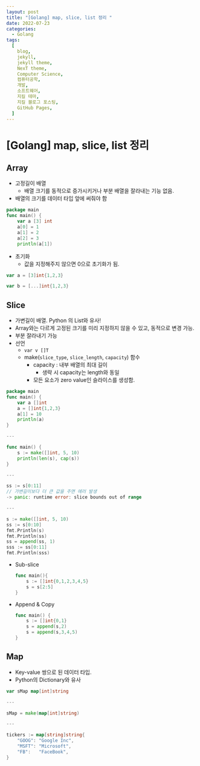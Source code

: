 ```yaml
---
layout: post
title: "[Golang] map, slice, list 정리 "
date: 2022-07-23
categories:
  - Golang
tags:
  [
    blog,
    jekyll,
    jekyll theme,
    NexT theme,
    Computer Science,
    컴퓨터공학,
    개발,
    소프트웨어,
    지킬 테마,
    지킬 블로그 포스팅,
    GitHub Pages,
  ]
---
```


# [Golang] map, slice, list 정리

## Array

- 고정길이 배열
    - 배열 크기를 동적으로 증가시키거나 부분 배열을 잘라내는 기능 없음.
- 배열의 크기를 데이터 타입 앞에 써줘야 함

```go
package main
func main() {
    var a [3] int
    a[0] = 1
    a[1] = 2
    a[2] = 3
    println(a[1])
```

- 초기화
    - 값을 지정해주지 않으면 0으로 초기화가 됨.

```go
var a = [3]int{1,2,3}

var b = [...]int{1,2,3}
```

## Slice

- 가변길이 배열. Python 의 List와 유사!
- Array와는 다르게 고정된 크기를 미리 지정하지 않을 수 있고, 동적으로 변경 가능.
- 부분 잘라내기 가능
- 선언
    - `var v []T`
    - make(`slice_type`, `slice_length`, `capacity`) 함수
        - capacity : 내부 배열의 최대 길이
            - 생략 시 capacity는 length와 동일
        - 모든 요소가 zero value인 슬라이스를 생성함.

```go
package main
func main() {
    var a []int
    a = []int{1,2,3}
    a[1] = 10
    println(a)
}

---

func main() {
    s := make([]int, 5, 10)
    println(len(s), cap(s))
}

---

ss := s[0:11]
// 가변길이보다 더 큰 값을 주면 에러 발생 
-> panic: runtime error: slice bounds out of range

---

s := make([]int, 5, 10)
ss := s[0:10]
fmt.Println(s)
fmt.Println(ss)
ss = append(ss, 1)
sss := ss[0:11]
fmt.Println(sss)
```

- Sub-slice
    
    ```go
    func main(){
        s := []int{0,1,2,3,4,5}
        s = s[2:5]
    }
    ```
    
- Append & Copy
    
    ```go
    func main() {
        s := []int{0,1}
        s = append(s,2)
        s = append(s,3,4,5)
    }
    ```
    

## Map

- Key-value 쌍으로 된 데이터 타입.
- Python의 Dictionary와 유사

```go
var sMap map[int]string

---

sMap = make(map[int]string)

---

tickers := map[string]string{
    "GOOG": "Google Inc",
    "MSFT": "Microsoft",
    "FB":   "FaceBook",
}
```